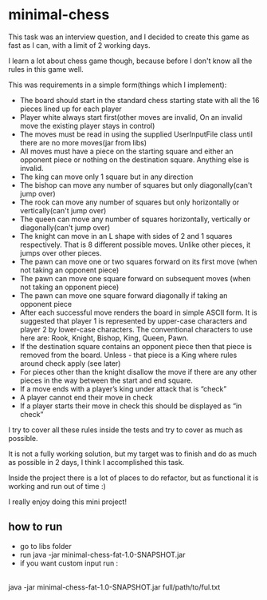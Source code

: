# minimal-chess

This task was an interview question, and I decided to create this game as fast as I can, with a limit of 2 working days.

I learn a lot about chess game though, because before I don't know all the rules in this game well.

This was requirements in a simple form(things which I implement):
<br>
 - The board should start in the standard chess starting state with all the 16 pieces lined up for each player
 - Player white always start first(other moves are invalid, On an invalid move the existing player stays in control)
 - The moves must be read in using the supplied UserInputFile class until there are no more moves(jar from libs)
 - All moves must have a piece on the starting square and either an opponent piece or nothing on the destination square. Anything else is invalid.
 - The king can move only 1 square but in any direction
 - The bishop can move any number of squares but only diagonally(can't jump over)
 - The rook can move any number of squares but only horizontally or vertically(can't jump over)
 - The queen can move any number of squares horizontally, vertically or diagonally(can't jump over)
 - The knight can move in an L shape with sides of 2 and 1 squares respectively. That is 8 different possible moves. Unlike other pieces, it jumps over other pieces.
 - The pawn can move one or two squares forward on its first move (when not taking an opponent piece)
 - The pawn can move one square forward on subsequent moves (when not taking an opponent piece)
 - The pawn can move one square forward diagonally if taking an opponent piece
 - After each successful move renders the board in simple ASCII form. It is suggested that player 1 is represented by upper-case characters and player 2 by lower-case characters. The conventional characters to use here are: 
 Rook, Knight, Bishop, King, Queen, Pawn.
 - If the destination square contains an opponent piece then that piece is removed from the board. Unless - that piece is a King where rules around check apply (see later)
 - For pieces other than the knight disallow the move if there are any other pieces in the way between the start and end square.
 - If a move ends with a player’s king under attack that is “check”
 - A player cannot end their move in check
 - If a player starts their move in check this should be displayed as “in check”

I try to cover all these rules inside the tests and try to cover as much as possible.

It is not a fully working solution, but my target was to finish and do as much as possible in 2 days, I think I accomplished this task.

Inside the project there is a lot of places to do refactor, but as functional it is working and run out of time :)

I really enjoy doing this mini project!

## how to run
- go to libs folder
- run java -jar minimal-chess-fat-1.0-SNAPSHOT.jar
-  if you want custom input run :
<br>
java -jar minimal-chess-fat-1.0-SNAPSHOT.jar full/path/to/ful.txt
